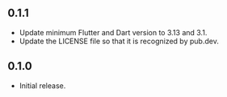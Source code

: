 ## 0.1.1

* Update minimum Flutter and Dart version to 3.13 and 3.1.
* Update the LICENSE file so that it is recognized by pub.dev.

## 0.1.0

* Initial release.
